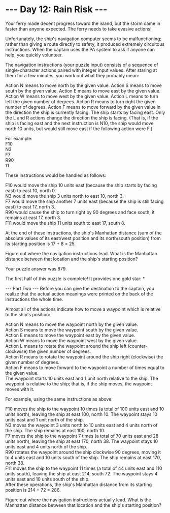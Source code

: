 ﻿# --- Day 12: Rain Risk ---

Your ferry made decent progress toward the island, but the storm came in faster than anyone expected. The ferry needs to take evasive actions!

Unfortunately, the ship's navigation computer seems to be malfunctioning; rather than giving a route directly to safety, it produced extremely circuitous instructions. When the captain uses the PA system to ask if anyone can help, you quickly volunteer.

The navigation instructions (your puzzle input) consists of a sequence of single-character actions paired with integer input values. After staring at them for a few minutes, you work out what they probably mean:

Action N means to move north by the given value.
Action S means to move south by the given value.
Action E means to move east by the given value.
Action W means to move west by the given value.
Action L means to turn left the given number of degrees.
Action R means to turn right the given number of degrees.
Action F means to move forward by the given value in the direction the ship is currently facing.
The ship starts by facing east. Only the L and R actions change the direction the ship is facing. (That is, if the ship is facing east and the next instruction is N10, the ship would move north 10 units, but would still move east if the following action were F.)

For example:  
F10  
N3  
F7  
R90  
11  

These instructions would be handled as follows:

F10 would move the ship 10 units east (because the ship starts by facing east) to east 10, north 0.  
N3 would move the ship 3 units north to east 10, north 3.  
F7 would move the ship another 7 units east (because the ship is still facing east) to east 17, north 3.  
R90 would cause the ship to turn right by 90 degrees and face south; it remains at east 17, north 3.  
F11 would move the ship 11 units south to east 17, south 8.  

At the end of these instructions, the ship's Manhattan distance (sum of the absolute values of its east/west position and its north/south position) from its starting position is 17 + 8 = 25.  

Figure out where the navigation instructions lead. What is the Manhattan distance between that location and the ship's starting position?

Your puzzle answer was 879.

The first half of this puzzle is complete! It provides one gold star: *

--- Part Two ---
Before you can give the destination to the captain, you realize that the actual action meanings were printed on the back of the instructions the whole time.

Almost all of the actions indicate how to move a waypoint which is relative to the ship's position:

Action N means to move the waypoint north by the given value.  
Action S means to move the waypoint south by the given value.  
Action E means to move the waypoint east by the given value.  
Action W means to move the waypoint west by the given value.  
Action L means to rotate the waypoint around the ship left (counter-clockwise) the given number of degrees.  
Action R means to rotate the waypoint around the ship right (clockwise) the given number of degrees.  
Action F means to move forward to the waypoint a number of times equal to the given value.  
The waypoint starts 10 units east and 1 unit north relative to the ship. The waypoint is relative to the ship; that is, if the ship moves, the waypoint moves with it.  

For example, using the same instructions as above:

F10 moves the ship to the waypoint 10 times (a total of 100 units east and 10 units north), leaving the ship at east 100, north 10. The waypoint stays 10 units east and 1 unit north of the ship.  
N3 moves the waypoint 3 units north to 10 units east and 4 units north of the ship. The ship remains at east 100, north 10.  
F7 moves the ship to the waypoint 7 times (a total of 70 units east and 28 units north), leaving the ship at east 170, north 38. The waypoint stays 10 units east and 4 units north of the ship.  
R90 rotates the waypoint around the ship clockwise 90 degrees, moving it to 4 units east and 10 units south of the ship. The ship remains at east 170, north 38.  
F11 moves the ship to the waypoint 11 times (a total of 44 units east and 110 units south), leaving the ship at east 214, south 72. The waypoint stays 4 units east and 10 units south of the ship.  
After these operations, the ship's Manhattan distance from its starting position is 214 + 72 = 286.  

Figure out where the navigation instructions actually lead. What is the Manhattan distance between that location and the ship's starting position?